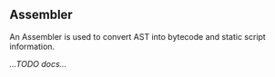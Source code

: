 ## Assembler

An Assembler is used to convert AST into bytecode and static script information.

*...TODO docs...*
